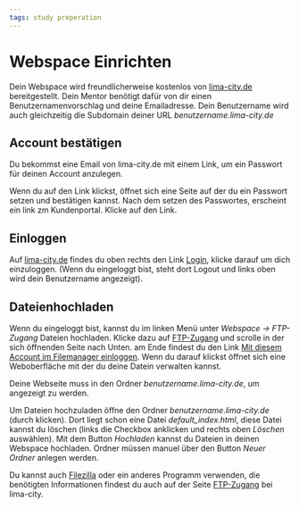 ```yaml
---
tags: study preperation
---
```

# Webspace Einrichten

Dein Webspace wird freundlicherweise kostenlos von [lima-city.de](https://lima-city.de) bereitgestellt. Dein Mentor benötigt dafür von dir einen Benutzernamenvorschlag und deine Emailadresse. Dein Benutzername wird auch gleichzeitig die Subdomain deiner URL *benutzername.lima-city.de*

## Account bestätigen

Du bekommst eine Email von lima-city.de mit einem Link, um ein Passwort für deinen Account anzulegen.

Wenn du auf den Link klickst, öffnet sich eine Seite auf der du ein Passwort setzen und bestätigen kannst. Nach dem setzen des Passwortes, erscheint ein link zm Kundenportal. Klicke auf den Link.

## Einloggen

Auf [lima-city.de](https://lima-city.de) findes du oben rechts den Link [Login](https://www.lima-city.de/login), klicke darauf um dich einzuloggen. (Wenn du eingeloggt bist, steht dort Logout und links oben wird dein Benutzername angezeigt).

## Dateienhochladen

Wenn du eingeloggt bist, kannst du im linken Menü unter *Webspace -> FTP-Zugang* Dateien hochladen.
Klicke dazu auf [FTP-Zugang](https://www.lima-city.de/usercp/ftp-accounts) und scrolle in der sich öffnenden Seite nach Unten. am Ende findest du den Link
[Mit diesem Account im Filemanager einloggen](https://filemanager.lima-city.de). Wenn du darauf klickst öffnet sich eine Weboberfläche mit der du deine Datein verwalten kannst.

Deine Webseite muss in den Ordner *benutzername.lima-city.de*, um angezeigt zu werden.

Um Dateien hochzuladen öffne den Ordner *benutzername.lima-city.de* (durch klicken). Dort liegt schon eine Datei *default_index.html*, diese Datei kannst du löschen (links die Checkbox anklicken und rechts oben *Löschen* auswählen). Mit dem Button *Hochladen* kannst du Dateien in deinen Webspace hochladen. Ordner müssen manuel über den Button *Neuer Ordner* anlegen werden.

Du kannst auch [Filezilla](https://filezilla-project.org/) oder ein anderes Programm verwenden, die benötigten Informationen findest du auch auf der Seite [FTP-Zugang](https://www.lima-city.de/usercp/ftp-accounts) bei lima-city.
